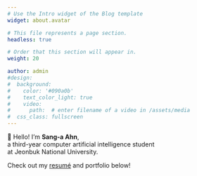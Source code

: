 ```yaml
---
# Use the Intro widget of the Blog template
widget: about.avatar

# This file represents a page section.
headless: true

# Order that this section will appear in.
weight: 20

author: admin
#design:
#  background:
#    color: '#090a0b'
#    text_color_light: true
#    video:
#      path:  # enter filename of a video in /assets/media
#  css_class: fullscreen
---
```


<p class="intro-text">
  👋 Hello! I’m <strong>Sang-a Ahn</strong>,<br>
  a third-year computer artificial intelligence student<br>
  at Jeonbuk National University.
</p>

Check out my [resumé](/en/resume/) and portfolio below!


